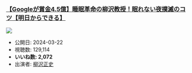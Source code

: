 ### [【Googleが賞金4.5億】睡眠革命の柳沢教授！眠れない夜撲滅のコツ【明日からできる】](https://www.youtube.com/watch?v=ztUX1yYMMA8)
[![](https://img.youtube.com/vi/ztUX1yYMMA8/sddefault.jpg)](https://www.youtube.com/watch?v=ztUX1yYMMA8)
-   公開日: 2024-03-22
-   視聴数: 129,114
-   **いいね数: 2,072**
-   出演者: [柳沢正史](/rehacq_fan/people/柳沢正史 "wikilink")
